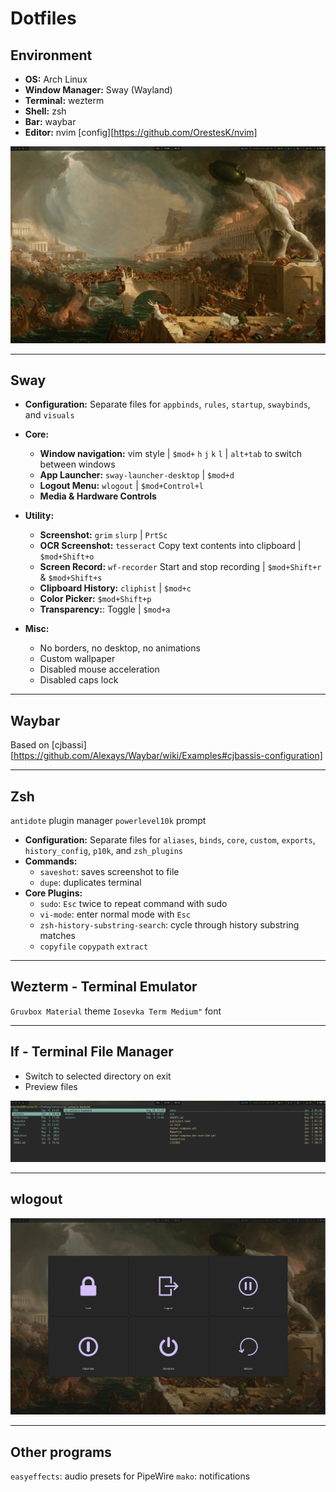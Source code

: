 # Dotfiles

## Environment

*   **OS:** Arch Linux
*   **Window Manager:** Sway (Wayland)
*   **Terminal:** wezterm
*   **Shell:** zsh
*   **Bar:** waybar
*   **Editor:** nvim [config][https://github.com/OrestesK/nvim]

![Sway Desktop](./README/general.png)

---

## Sway

*   **Configuration:** Separate files for `appbinds`, `rules`, `startup`, `swaybinds`, and `visuals`
*   **Core:**
    *   **Window navigation:** vim style | `$mod+` `h` `j` `k` `l` | `alt+tab` to switch between windows
    *   **App Launcher:** `sway-launcher-desktop` | `$mod+d`
    *   **Logout Menu:** `wlogout` | `$mod+Control+l`
    *   **Media & Hardware Controls**

*   **Utility:**
    *   **Screenshot:** `grim` `slurp` | `PrtSc`
    *   **OCR Screenshot:** `tesseract` Copy text contents into clipboard | `$mod+Shift+o`
    *   **Screen Record:** `wf-recorder` Start and stop recording  | `$mod+Shift+r` & `$mod+Shift+s`
    *   **Clipboard History:** `cliphist` | `$mod+c`
    *   **Color Picker:** `$mod+Shift+p`
    *   **Transparency:**: Toggle | `$mod+a`
*   **Misc:**
    *   No borders, no desktop, no animations
    *   Custom wallpaper
    *   Disabled mouse acceleration
    *   Disabled caps lock

---

## Waybar

Based on [cjbassi][https://github.com/Alexays/Waybar/wiki/Examples#cjbassis-configuration]

---

## Zsh

`antidote` plugin manager
`powerlevel10k` prompt

*   **Configuration:** Separate files for `aliases`, `binds`, `core`, `custom`, `exports`, `history_config`, `p10k`, and `zsh_plugins`
*   **Commands:**
    *   `saveshot`: saves screenshot to file
    *   `dupe`: duplicates terminal
*   **Core Plugins:**
    *   `sudo`: `Esc` twice to repeat command with sudo
    *   `vi-mode`: enter normal mode with `Esc`
    *   `zsh-history-substring-search`: cycle through history substring matches
    *   `copyfile` `copypath` `extract`

---

## Wezterm - Terminal Emulator

`Gruvbox Material` theme
`Iosevka Term Medium"` font

---

## lf - Terminal File Manager

- Switch to selected directory on exit
- Preview files

![lf](./README/lf.png)

---

## wlogout

![wlogout](./README/wlogout.png)

---

## Other programs

`easyeffects`: audio presets for PipeWire
`mako`: notifications
